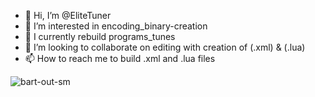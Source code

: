 - 👋 Hi, I’m @EliteTuner
- 👀 I’m interested in encoding_binary-creation
- 🌱 I currently rebuild programs_tunes
- 💞️ I’m looking to collaborate on editing with creation of (.xml) & (.lua)
- 📫 How to reach me to build .xml and .lua files

<!---
EliteTuner is a ✨ special ✨ repository because its `README.md` (this file) appears on your GitHub profile.
You can click the Preview link to take a look at your changes.
--->
![bart-out-sm](https://user-images.githubusercontent.com/120709942/208060254-3d617ca1-94bb-4e9e-8fe6-2e34780b5d31.png)
